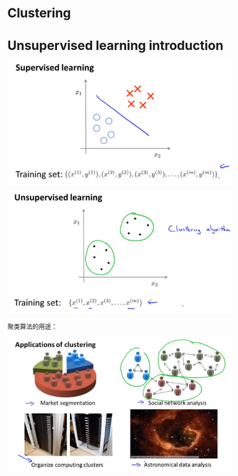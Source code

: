 # Clustering

# Unsupervised learning introduction

![1620784803129](..\image\1620784803129.png)



![1620784915457](..\image\1620784915457.png)



聚类算法的用途：

![1620785032430](..\image\1620785032430.png)



